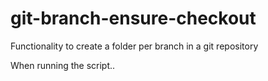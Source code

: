 # git-branch-ensure-checkout
Functionality to create a folder per branch in a git repository

When running the script..
